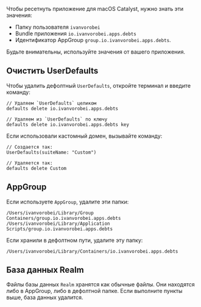 Чтобы ресетнуть приложение для macOS Catalyst, нужно знать эти значения:

- Папку пользователя `ivanvorobei`
- Bundle приложения `io.ivanvorobei.apps.debts`
- Идентификатор AppGroup `group.io.ivanvorobei.apps.debts`.

Будьте внимательны, используйте значения от вашего приложения.

## Очистить UserDefaults

Чтобы удалить дефолтный `UserDefaults`, откройте терминал и введите команду:

```
// Удаляем `UserDefaults` целиком 
defaults delete io.ivanvorobei.apps.debts

// Удаляем из `UserDefaults` по ключу 
defaults delete io.ivanvorobei.apps.debts key
```

Если использовали кастомный домен, вызывайте команду:

```
// Создается так: 
UserDefaults(suiteName: "Custom")

// Удаляется так:
defaults delete Custom
```

## AppGroup

Если используете `AppGroup`, удалите эти папки:

```
/Users/ivanvorobei/Library/Group Containers/group.io.ivanvorobei.apps.debts
/Users/ivanvorobei/Library/Application Scripts/group.io.ivanvorobei.apps.debts
```

Если хранили в дефолтном пути, удалите эту папку:

```
/Users/ivanvorobei/Library/Containers/io.ivanvorobei.apps.debts
```

## База данных Realm

Файлы базы данных `Realm` хранятся как обычные файлы. Они находятся либо в AppGroup, либо в дефолтной папке. Если выполните пункты выше, база данных удалится.
